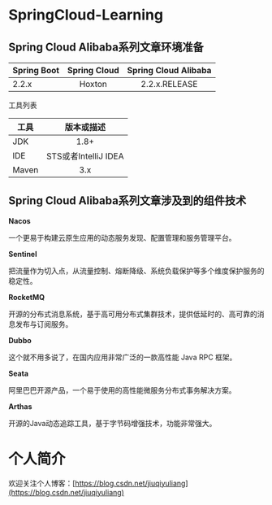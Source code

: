 # SpringCloud-Learning


## Spring Cloud Alibaba系列文章环境准备

| Spring Boot | Spring Cloud | Spring Cloud Alibaba |
| ----------- | :----------: | :------------------: |
| 2.2.x       |    Hoxton    |    2.2.x.RELEASE     |

工具列表

| 工具  |      版本或描述      |
| ----- | :------------------: |
| JDK   |         1.8+         |
| IDE   | STS或者IntelliJ IDEA |
| Maven |         3.x          |

## Spring Cloud Alibaba系列文章涉及到的组件技术

**Nacos**

一个更易于构建云原生应用的动态服务发现、配置管理和服务管理平台。

**Sentinel**

把流量作为切入点，从流量控制、熔断降级、系统负载保护等多个维度保护服务的稳定性。

**RocketMQ**

开源的分布式消息系统，基于高可用分布式集群技术，提供低延时的、高可靠的消息发布与订阅服务。

**Dubbo**

这个就不用多说了，在国内应用非常广泛的一款高性能 Java RPC 框架。

**Seata**

阿里巴巴开源产品，一个易于使用的高性能微服务分布式事务解决方案。

**Arthas**

开源的Java动态追踪工具，基于字节码增强技术，功能非常强大。


# 个人简介
欢迎关注个人博客：[https://blog.csdn.net/jiuqiyuliang](https://blog.csdn.net/jiuqiyuliang)
